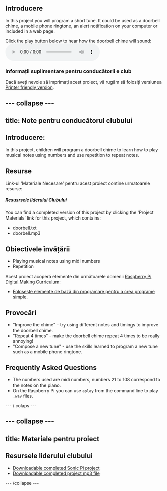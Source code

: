 ## Introducere

In this project you will program a short tune. It could be used as a doorbell chime, a mobile phone ringtone, an alert notification on your computer or included in a web page.

<div id="audio-preview" class="pdf-hidden">
  Click the play button below to hear how the doorbell chime will sound: <audio controls preload> <source src="resources/doorbell.mp3" type="audio/mpeg"> Your browser does not support the <code>audio</code> element. </audio>
</div>

### Informații suplimentare pentru conducătorii e club

Dacă aveți nevoie să imprimați acest proiect, vă rugăm să folosiți versiunea [Printer friendly version](https://projects.raspberrypi.org/en/projects/compose-tune/print).

## \--- collapse \---

## title: Note pentru conducătorul clubului

## Introducere:

In this project, children will program a doorbell chime to learn how to play musical notes using numbers and use repetition to repeat notes.

## Resurse

Link-ul 'Materiale Necesare' pentru acest proiect contine urmatoarele resurse:

##### Resusrsele liderului Clubului

You can find a completed version of this project by clicking the 'Project Materials' link for this project, which contains:

* doorbell.txt
* doorbell.mp3

## Obiectivele învățării

* Playing musical notes using midi numbers
* Repetition

Acest proiect acoperă elemente din următoarele domenii [Raspberry Pi Digital Making Curriculum](http://rpf.io/curriculum):

* [Folosește elemente de bază din programare pentru a crea programe simple.](https://www.raspberrypi.org/curriculum/programming/creator)

## Provocări

* "Improve the chime" - try using different notes and timings to improve the doorbell chime.
* "Repeat 4 times" - make the doorbell chime repeat 4 times to be really annoying!
* "Compose a new tune" - use the skills learned to program a new tune such as a mobile phone ringtone.

## Frequently Asked Questions

* The numbers used are midi numbers, numbers 21 to 108 correspond to the notes on the piano.
* On the Raspberry Pi you can use `aplay` from the command line to play `.wav` files.

\--- / colaps \---

## \--- collapse \---

## title: Materiale pentru proiect

## Resursele liderului clubului

* [Downloadable completed Sonic Pi project](resources/doorbell.txt)
* [Downloadable completed project mp3 file](resources/doorbell.mp3)

\--- /collapse \---